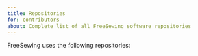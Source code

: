 ```yaml
---
title: Repositories
for: contributors
about: Complete list of all FreeSewing software repositories
---
```


FreeSewing uses the following repositories:

<ReadMore list />

